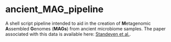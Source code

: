 # ancient_MAG_pipeline

A shell script pipeline intended to aid in the creation of **M**etagenomic **A**ssembled **G**enomes (**MAGs**) from ancient microbiome samples. The paper associated with this data is available here: [Standeven et al.]().
